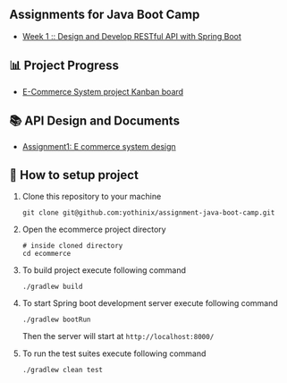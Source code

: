 ## Assignments for Java Boot Camp
* [Week 1 :: Design and Develop RESTful API with Spring Boot](https://github.com/up1/assignment-java-boot-camp/wiki/Week-01)

## 📊 Project Progress
* [E-Commerce System project Kanban board](https://github.com/yothinix/assignment-java-boot-camp/projects/1)

## 📚 API Design and Documents
* [Assignment1: E commerce system design](https://github.com/yothinix/assignment-java-boot-camp/wiki/Assignment1:-E-commerce-system-design)

## 🧰 How to setup project
1. Clone this repository to your machine
    ```
    git clone git@github.com:yothinix/assignment-java-boot-camp.git
    ```

2. Open the ecommerce project directory
    ```
    # inside cloned directory
    cd ecommerce
    ```

3. To build project execute following command
    ```
    ./gradlew build
    ```

4. To start Spring boot development server execute following command
    ```
    ./gradlew bootRun
    ```
    Then the server will start at `http://localhost:8000/`

5. To run the test suites execute following command
    ```
    ./gradlew clean test
    ```